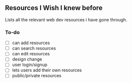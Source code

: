 ## Resources I Wish I knew before

Lists all the relevant web dev resources i have gone through.

### To-do
- [ ] can add resources
- [ ] can search resources
- [ ] can edit resources
- [ ] design change
- [ ] user login/signup
- [ ] lets users add their own resources
- [ ] public/private resources
